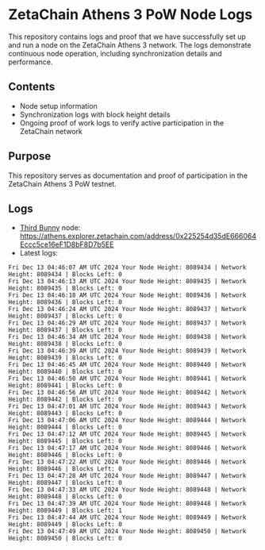 # ZetaChain Athens 3 PoW Node Logs
This repository contains logs and proof that we have successfully set up and run a node on the ZetaChain Athens 3 network. The logs demonstrate continuous node operation, including synchronization details and performance.

## Contents
- Node setup information
- Synchronization logs with block height details
- Ongoing proof of work logs to verify active participation in the ZetaChain network

## Purpose
This repository serves as documentation and proof of participation in the ZetaChain Athens 3 PoW testnet.

## Logs

- [Third Bunny](https://thirdbunny.xyz/) node: https://athens.explorer.zetachain.com/address/0x225254d35dE666064Eccc5ce16eF1D8bF8D7b5EE
- Latest logs:
```
Fri Dec 13 04:46:07 AM UTC 2024 Your Node Height: 8089434 | Network Height: 8089434 | Blocks Left: 0
Fri Dec 13 04:46:13 AM UTC 2024 Your Node Height: 8089435 | Network Height: 8089435 | Blocks Left: 0
Fri Dec 13 04:46:18 AM UTC 2024 Your Node Height: 8089436 | Network Height: 8089436 | Blocks Left: 0
Fri Dec 13 04:46:24 AM UTC 2024 Your Node Height: 8089437 | Network Height: 8089437 | Blocks Left: 0
Fri Dec 13 04:46:29 AM UTC 2024 Your Node Height: 8089437 | Network Height: 8089437 | Blocks Left: 0
Fri Dec 13 04:46:34 AM UTC 2024 Your Node Height: 8089438 | Network Height: 8089438 | Blocks Left: 0
Fri Dec 13 04:46:39 AM UTC 2024 Your Node Height: 8089439 | Network Height: 8089439 | Blocks Left: 0
Fri Dec 13 04:46:45 AM UTC 2024 Your Node Height: 8089440 | Network Height: 8089440 | Blocks Left: 0
Fri Dec 13 04:46:50 AM UTC 2024 Your Node Height: 8089441 | Network Height: 8089441 | Blocks Left: 0
Fri Dec 13 04:46:56 AM UTC 2024 Your Node Height: 8089442 | Network Height: 8089442 | Blocks Left: 0
Fri Dec 13 04:47:01 AM UTC 2024 Your Node Height: 8089443 | Network Height: 8089443 | Blocks Left: 0
Fri Dec 13 04:47:06 AM UTC 2024 Your Node Height: 8089444 | Network Height: 8089444 | Blocks Left: 0
Fri Dec 13 04:47:12 AM UTC 2024 Your Node Height: 8089445 | Network Height: 8089445 | Blocks Left: 0
Fri Dec 13 04:47:17 AM UTC 2024 Your Node Height: 8089446 | Network Height: 8089446 | Blocks Left: 0
Fri Dec 13 04:47:22 AM UTC 2024 Your Node Height: 8089446 | Network Height: 8089446 | Blocks Left: 0
Fri Dec 13 04:47:28 AM UTC 2024 Your Node Height: 8089447 | Network Height: 8089447 | Blocks Left: 0
Fri Dec 13 04:47:33 AM UTC 2024 Your Node Height: 8089448 | Network Height: 8089448 | Blocks Left: 0
Fri Dec 13 04:47:39 AM UTC 2024 Your Node Height: 8089448 | Network Height: 8089449 | Blocks Left: 1
Fri Dec 13 04:47:44 AM UTC 2024 Your Node Height: 8089449 | Network Height: 8089449 | Blocks Left: 0
Fri Dec 13 04:47:49 AM UTC 2024 Your Node Height: 8089450 | Network Height: 8089450 | Blocks Left: 0
```
